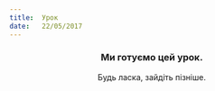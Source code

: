 ```yaml
---
title:  Урок
date:   22/05/2017
---
```


### <center>Ми готуємо цей урок.</center>
<center>Будь ласка, зайдіть пізніше.</center>